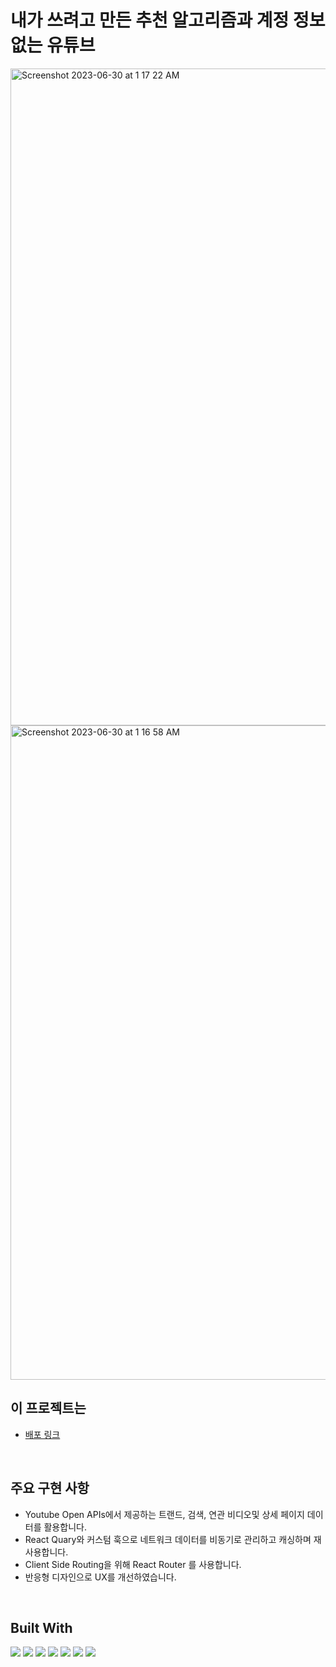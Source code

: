 # 내가 쓰려고 만든 추천 알고리즘과 계정 정보 없는 유튜브

<img width="1051" alt="Screenshot 2023-06-30 at 1 17 22 AM" src="https://github.com/wandakim/Youtube-Clone/assets/74309458/945b7021-7f54-43b4-a8d9-6380fb96c578">
<img width="1047" alt="Screenshot 2023-06-30 at 1 16 58 AM" src="https://github.com/wandakim/Youtube-Clone/assets/74309458/29b4a665-8ca6-4202-a61a-dfabb6f5b584">

<br/>

## 이 프로젝트는

- [배포 링크](https://incredible-cascaron-f6f5f2.netlify.app/)

<br />
 
## 주요 구현 사항 
- Youtube Open APIs에서 제공하는 트랜드, 검색, 연관 비디오및 상세 페이지 데이터를 활용합니다. 
- React Quary와 커스텀 훅으로 네트워크 데이터를 비동기로 관리하고 캐싱하며 재사용합니다. 
- Client Side Routing을 위해 React Router 를 사용합니다.  
- 반응형 디자인으로 UX를 개선하였습니다.

<br />

## Built With

  <div> 
      <img src="https://img.shields.io/badge/react-61DAFB?style=for-the-badge&logo=react&logoColor=white">
       <img src="https://img.shields.io/badge/reactquery-FF4154?style=for-the-badge&logo=reactquery&logoColor=white">
      <img src="https://img.shields.io/badge/reactrouter-CA4245?style=for-the-badge&logo=reactrouter&logoColor=white">
      <img src="https://img.shields.io/badge/tailwindcss-06B6D4?style=for-the-badge&logo=tailwindcss&logoColor=white">
     <img src="https://img.shields.io/badge/dotenv-ECD53F?style=for-the-badge&logo=dotenv&logoColor=white">
      <img src="https://img.shields.io/badge/yarn-2C8EBB?style=for-the-badge&logo=yarn&logoColor=white">
      <img src="https://img.shields.io/badge/netlify-00C7B7?style=for-the-badge&logo=netlify&logoColor=white">
  </div>

<br />
